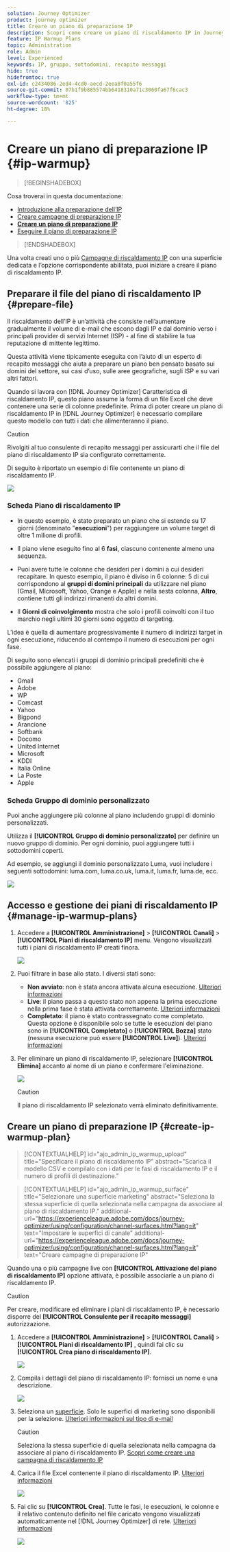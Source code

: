 ```yaml
---
solution: Journey Optimizer
product: journey optimizer
title: Creare un piano di preparazione IP
description: Scopri come creare un piano di riscaldamento IP in Journey Optimizer
feature: IP Warmup Plans
topic: Administration
role: Admin
level: Experienced
keywords: IP, gruppo, sottodomini, recapito messaggi
hide: true
hidefromtoc: true
exl-id: c2434086-2ed4-4cd0-aecd-2eea8f0a55f6
source-git-commit: 07b1f9b885574bb6418310a71c3060fa67f6cac3
workflow-type: tm+mt
source-wordcount: '825'
ht-degree: 18%

---
```


# Creare un piano di preparazione IP {#ip-warmup}

>[!BEGINSHADEBOX]

Cosa troverai in questa documentazione:

* [Introduzione alla preparazione dell’IP](ip-warmup-gs.md)
* [Creare campagne di preparazione IP](ip-warmup-campaign.md)
* **[Creare un piano di preparazione IP](ip-warmup-plan.md)**
* [Eseguire il piano di preparazione IP](ip-warmup-execution.md)

>[!ENDSHADEBOX]

Una volta creati uno o più [Campagne di riscaldamento IP](ip-warmup-campaign.md) con una superficie dedicata e l’opzione corrispondente abilitata, puoi iniziare a creare il piano di riscaldamento IP.

## Preparare il file del piano di riscaldamento IP {#prepare-file}

Il riscaldamento dell’IP è un’attività che consiste nell’aumentare gradualmente il volume di e-mail che escono dagli IP e dal dominio verso i principali provider di servizi Internet (ISP) - al fine di stabilire la tua reputazione di mittente legittimo.

Questa attività viene tipicamente eseguita con l’aiuto di un esperto di recapito messaggi che aiuta a preparare un piano ben pensato basato sui domini del settore, sui casi d’uso, sulle aree geografiche, sugli ISP e su vari altri fattori.

Quando si lavora con [!DNL Journey Optimizer] Caratteristica di riscaldamento IP, questo piano assume la forma di un file Excel che deve contenere una serie di colonne predefinite. Prima di poter creare un piano di riscaldamento IP in [!DNL Journey Optimizer] è necessario compilare questo modello con tutti i dati che alimenteranno il piano.

>[!CAUTION]
>
>Rivolgiti al tuo consulente di recapito messaggi per assicurarti che il file del piano di riscaldamento IP sia configurato correttamente.

Di seguito è riportato un esempio di file contenente un piano di riscaldamento IP.

![](assets/ip-warmup-sample-file.png)

### Scheda Piano di riscaldamento IP

* In questo esempio, è stato preparato un piano che si estende su 17 giorni (denominato &quot;**esecuzioni**&quot;) per raggiungere un volume target di oltre 1 milione di profili.

* Il piano viene eseguito fino al 6 **fasi**, ciascuno contenente almeno una sequenza.

* Puoi avere tutte le colonne che desideri per i domini a cui desideri recapitare. In questo esempio, il piano è diviso in 6 colonne: 5 di cui corrispondono al **gruppi di domini principali** da utilizzare nel piano (Gmail, Microsoft, Yahoo, Orange e Apple) e nella sesta colonna, **Altro**, contiene tutti gli indirizzi rimanenti da altri domini.
* Il **Giorni di coinvolgimento** mostra che solo i profili coinvolti con il tuo marchio negli ultimi 30 giorni sono oggetto di targeting.

L’idea è quella di aumentare progressivamente il numero di indirizzi target in ogni esecuzione, riducendo al contempo il numero di esecuzioni per ogni fase.

Di seguito sono elencati i gruppi di dominio principali predefiniti che è possibile aggiungere al piano:

* Gmail
* Adobe
* WP
* Comcast
* Yahoo
* Bigpond
* Arancione
* Softbank
* Docomo
* United Internet
* Microsoft
* KDDI
* Italia Online
* La Poste
* Apple

### Scheda Gruppo di dominio personalizzato

Puoi anche aggiungere più colonne al piano includendo gruppi di dominio personalizzati.

Utilizza il **[!UICONTROL Gruppo di dominio personalizzato]** per definire un nuovo gruppo di dominio. Per ogni dominio, puoi aggiungere tutti i sottodomini coperti.<!--TBC-->

Ad esempio, se aggiungi il dominio personalizzato Luma, vuoi includere i seguenti sottodomini: luma.com, luma.co.uk, luma.it, luma.fr, luma.de, ecc.

![](assets/ip-warmup-sample-file-custom.png)

## Accesso e gestione dei piani di riscaldamento IP {#manage-ip-warmup-plans}

1. Accedere a **[!UICONTROL Amministrazione]** > **[!UICONTROL Canali]** > **[!UICONTROL Piani di riscaldamento IP]** menu. Vengono visualizzati tutti i piani di riscaldamento IP creati finora.

   ![](assets/ip-warmup-filter-list.png)

1. Puoi filtrare in base allo stato. I diversi stati sono:

   * **Non avviato**: non è stata ancora attivata alcuna esecuzione. [Ulteriori informazioni](ip-warmup-execution.md#define-runs)
   * **Live**: il piano passa a questo stato non appena la prima esecuzione nella prima fase è stata attivata correttamente. [Ulteriori informazioni](ip-warmup-execution.md#define-runs)
   * **Completato**: il piano è stato contrassegnato come completato. Questa opzione è disponibile solo se tutte le esecuzioni del piano sono in **[!UICONTROL Completato]** o **[!UICONTROL Bozza]** stato (nessuna esecuzione può essere **[!UICONTROL Live]**). [Ulteriori informazioni](ip-warmup-execution.md#mark-as-completed)
     <!--* **Paused**: to check (user action)-->

1. Per eliminare un piano di riscaldamento IP, selezionare **[!UICONTROL Elimina]** accanto al nome di un piano e confermare l&#39;eliminazione.

   ![](assets/ip-warmup-delete-plan.png)

   >[!CAUTION]
   >
   >Il piano di riscaldamento IP selezionato verrà eliminato definitivamente.

## Creare un piano di preparazione IP {#create-ip-warmup-plan}

>[!CONTEXTUALHELP]
>id="ajo_admin_ip_warmup_upload"
>title="Specificare il piano di riscaldamento IP"
>abstract="Scarica il modello CSV e compilalo con i dati per le fasi di riscaldamento IP e il numero di profili di destinazione."

>[!CONTEXTUALHELP]
>id="ajo_admin_ip_warmup_surface"
>title="Selezionare una superficie marketing"
>abstract="Seleziona la stessa superficie di quella selezionata nella campagna da associare al piano di riscaldamento IP."
>additional-url="https://experienceleague.adobe.com/docs/journey-optimizer/using/configuration/channel-surfaces.html?lang=it" text="Impostare le superfici di canale"
>additional-url="https://experienceleague.adobe.com/docs/journey-optimizer/using/configuration/channel-surfaces.html?lang=it" text="Creare campagne di preparazione IP"

Quando una o più campagne live con **[!UICONTROL Attivazione del piano di riscaldamento IP]** opzione attivata, è possibile associarle a un piano di riscaldamento IP.

>[!CAUTION]
>
>Per creare, modificare ed eliminare i piani di riscaldamento IP, è necessario disporre del **[!UICONTROL Consulente per il recapito messaggi]** autorizzazione. <!--Learn more on managing [!DNL Journey Optimizer] users' access rights in [this section](../administration/permissions-overview.md).-->

1. Accedere a **[!UICONTROL Amministrazione]** > **[!UICONTROL Canali]** > **[!UICONTROL Piani di riscaldamento IP]** , quindi fai clic su **[!UICONTROL Crea piano di riscaldamento IP]**.

   ![](assets/ip-warmup-create-plan.png)

1. Compila i dettagli del piano di riscaldamento IP: fornisci un nome e una descrizione.

   ![](assets/ip-warmup-plan-details.png)

1. Seleziona un [superficie](channel-surfaces.md). Solo le superfici di marketing sono disponibili per la selezione. [Ulteriori informazioni sul tipo di e-mail](../email/email-settings.md#email-type)

   >[!CAUTION]
   >
   >Seleziona la stessa superficie di quella selezionata nella campagna da associare al piano di riscaldamento IP. [Scopri come creare una campagna di riscaldamento IP](ip-warmup-campaign.md)

1. Carica il file Excel contenente il piano di riscaldamento IP. [Ulteriori informazioni](#prepare-file)

   <!--
    You can also download the Excel template from the [!DNL Journey Optimizer] user interface and upload it after filling it with the IP warmup details.-->

   ![](assets/ip-warmup-upload-success.png)

1. Fai clic su **[!UICONTROL Crea]**. Tutte le fasi, le esecuzioni, le colonne e il relativo contenuto definito nel file caricato vengono visualizzati automaticamente nel [!DNL Journey Optimizer] di rete. [Ulteriori informazioni](ip-warmup-execution.md)

   ![](assets/ip-warmup-plan-uploaded.png)

